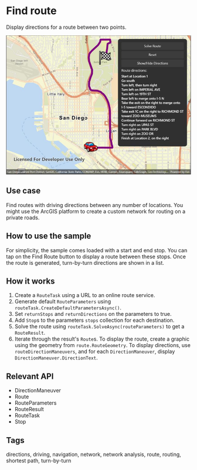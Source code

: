 # Find route

Display directions for a route between two points.

![Image of find route](findroute.jpg)

## Use case

Find routes with driving directions between any number of locations. You might use the ArcGIS platform to create a custom network for routing on a private roads.

## How to use the sample

For simplicity, the sample comes loaded with a start and end stop. You can tap on the Find Route button to display a route between these stops. Once the route is generated, turn-by-turn directions are shown in a list.

## How it works

1. Create a `RouteTask` using a URL to an online route service.
2. Generate default `RouteParameters` using `routeTask.CreateDefaultParametersAsync()`.
3. Set `returnStops` and `returnDirections` on the parameters to true.
4. Add `Stop`s to the parameters `stops` collection for each destination.
5. Solve the route using `routeTask.SolveAsync(routeParameters)` to get a `RouteResult`.
6. Iterate through the result's `Route`s. To display the route, create a graphic using the geometry from `route.RouteGeometry`. To display directions, use `routeDirectionManeuvers`, and for each `DirectionManeuver`, display `DirectionManeuver.DirectionText`.

## Relevant API

* DirectionManeuver
* Route
* RouteParameters
* RouteResult
* RouteTask
* Stop

## Tags

directions, driving, navigation, network, network analysis, route, routing, shortest path, turn-by-turn
